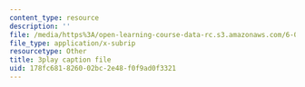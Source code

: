```yaml
---
content_type: resource
description: ''
file: /media/https%3A/open-learning-course-data-rc.s3.amazonaws.com/6-004-computation-structures-spring-2017/178fc681826002bc2e48f0f9ad0f3321_3LQUrpSADx8.srt
file_type: application/x-subrip
resourcetype: Other
title: 3play caption file
uid: 178fc681-8260-02bc-2e48-f0f9ad0f3321
---
```

